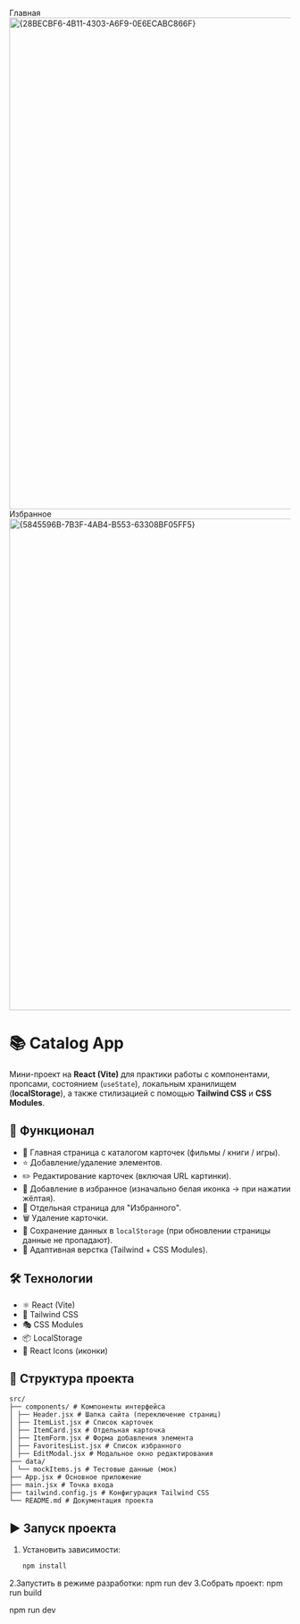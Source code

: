 Главная
<img width="1918" height="880" alt="{28BECBF6-4B11-4303-A6F9-0E6ECABC866F}" src="https://github.com/user-attachments/assets/10b27cae-f707-48df-b162-3b5b380ca954" />
Избранное
<img width="1919" height="880" alt="{5845596B-7B3F-4AB4-B553-63308BF05FF5}" src="https://github.com/user-attachments/assets/10570c51-1e2b-402d-94ed-c9ddfd394a17" />



# 📚 Catalog App

Мини-проект на **React (Vite)** для практики работы с компонентами, пропсами, состоянием (`useState`), локальным хранилищем (**localStorage**), а также стилизацией с помощью **Tailwind CSS** и **CSS Modules**.

## 🚀 Функционал
- 📌 Главная страница с каталогом карточек (фильмы / книги / игры).
- ⭐ Добавление/удаление элементов.
- ✏️ Редактирование карточек (включая URL картинки).
- 💛 Добавление в избранное (изначально белая иконка → при нажатии жёлтая).
- 📂 Отдельная страница для "Избранного".
- 🗑 Удаление карточки.
- 💾 Сохранение данных в `localStorage` (при обновлении страницы данные не пропадают).
- 📱 Адаптивная верстка (Tailwind + CSS Modules).

## 🛠 Технологии
- ⚛️ React (Vite)
- 🎨 Tailwind CSS
- 🎭 CSS Modules
- 📦 LocalStorage
- 🔗 React Icons (иконки)

## 📂 Структура проекта
```
src/
├── components/ # Компоненты интерфейса
│ ├── Header.jsx # Шапка сайта (переключение страниц)
│ ├── ItemList.jsx # Список карточек
│ ├── ItemCard.jsx # Отдельная карточка
│ ├── ItemForm.jsx # Форма добавления элемента
│ ├── FavoritesList.jsx # Список избранного
│ ├── EditModal.jsx # Модальное окно редактирования
├── data/
│ └── mockItems.js # Тестовые данные (мок)
├── App.jsx # Основное приложение
├── main.jsx # Точка входа
├── tailwind.config.js # Конфигурация Tailwind CSS
└── README.md # Документация проекта
```

## ▶️ Запуск проекта
1. Установить зависимости:
   ```bash
   npm install
  2.Запустить в режиме разработки:
  npm run dev
  3.Собрать проект:
  npm run build

   
   npm run dev
